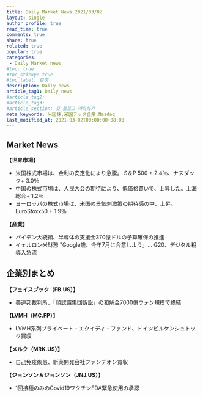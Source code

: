 ```yaml
---
title: Daily Market News 2021/03/02
layout: single
author_profile: true
read_time: true
comments: true
share: true
related: true
popular: true
categories:
 - Daily Market news
#toc: true
#toc_sticky: true
#toc_label: 目次
description: Daily news
article_tag1: Daily news
#article_tag2:
#article_tag3:
#article_section: 깃 블로그 따라하기
meta_keywords: 米国株,米国テック企業,Nasdaq
last_modified_at: 2021-03-02T00:00:00+08:00
---
```


## Market News

 **【世界市場】**　<br>
 - 米国株式市場は、金利の安定化により急騰。 S＆P 500 + 2.4％、ナスダック+ 3.0％
 - 中国の株式市場は、人民大会の期待により、低価格買いで、上昇した。上海総合+ 1.2％
 - ヨーロッパの株式市場は、米国の景気刺激策の期待感の中、上昇。 EuroStoxx50 + 1.9％

 **【産業】**　<br>
 - バイデン大統領、半導体の支援金370億ドルの予算確保の推進
 - イェルロン米財務 "Google歳、今年7月に合意しよう」... G20、デジタル稅導入急流

## 企業別まとめ

**【フェイスブック（FB.US）】**　<br>
- 美連邦裁判所、「顔認識集団訴訟」の和解金7000億ウォン規模で終結

**【LVMH（MC.FP）】** <br>
- LVMH系列プライベート・エクイディ・ファンド、ドイツビルケンシュトック買収

**【メルク（MRK.US）】**
- 自己免疫疾患、新薬開発会社ファンデオン買収

**【ジョンソン＆ジョンソン（JNJ.US）】**　<br>
- 1回接種のみのCovid19ワクチンFDA緊急使用の承認
